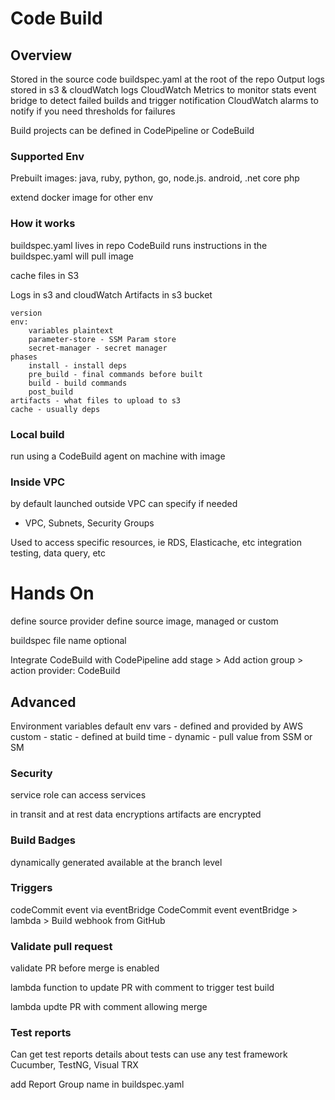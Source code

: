# Code Build

## Overview
Stored in the source code
buildspec.yaml at the root of the repo
Output logs stored in s3 & cloudWatch logs 
CloudWatch Metrics to monitor stats 
event bridge to detect failed builds and trigger notification
CloudWatch alarms to notify if you need thresholds for failures 

Build projects can be defined in CodePipeline or CodeBuild

### Supported  Env
Prebuilt images:
java, ruby, python, go, node.js. android, .net core php

extend docker image for other env

### How it works
buildspec.yaml lives in repo
CodeBuild runs instructions in the buildspec.yaml
will pull image

cache files in S3

Logs in s3 and cloudWatch
Artifacts in s3 bucket

```
version
env:
    variables plaintext 
    parameter-store - SSM Param store
    secret-manager - secret manager
phases
    install - install deps 
    pre_build - final commands before built
    build - build commands
    post_build 
artifacts - what files to upload to s3
cache - usually deps
```

### Local build
run using a CodeBuild agent on machine with image 

### Inside VPC
by default launched outside VPC
can specify if needed
 * VPC, Subnets, Security Groups

 Used to access specific resources, ie RDS, Elasticache, etc
integration testing, data query, etc

# Hands On
define source provider
define source image, managed or custom

buildspec file name optional

Integrate CodeBuild with CodePipeline
add stage > Add action group > action provider: CodeBuild

## Advanced
Environment variables
default env vars - defined and provided by AWS
custom
    - static - defined at build time
    - dynamic - pull value from SSM or SM

### Security
service role can access services

in transit and at rest data encryptions
artifacts are encrypted

### Build Badges
dynamically generated
available at the branch level

### Triggers 
codeCommit event via eventBridge
CodeCommit event eventBridge > lambda > Build 
webhook from GitHub

### Validate pull request
validate PR before merge is enabled

lambda function to update PR with comment to trigger test build

lambda updte PR with comment allowing merge

### Test reports 
Can get test reports
details about tests
can use any test framework
Cucumber, TestNG, Visual TRX

add Report Group name in buildspec.yaml